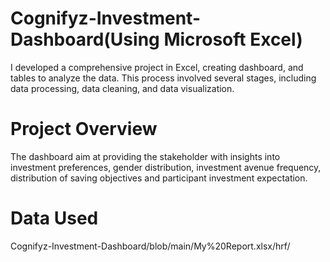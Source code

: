# Cognifyz-Investment-Dashboard(Using Microsoft Excel)
I developed a comprehensive project in Excel, creating dashboard, and tables to analyze the data. This process involved several stages, including data processing, data cleaning, and data visualization.  
# Project Overview

The dashboard aim at providing the stakeholder with insights into investment preferences, gender distribution, investment avenue frequency, distribution of saving objectives and participant investment expectation.

# Data Used

Cognifyz-Investment-Dashboard/blob/main/My%20Report.xlsx/hrf/

